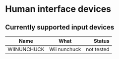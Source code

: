 
Human interface devices
==================

Currently supported input devices
-----------------------

|  Name    |    What       |Status |
|----------|:-------------:|------:|
| WIINUNCHUCK  |  Wii nunchuck   |  not tested  |

